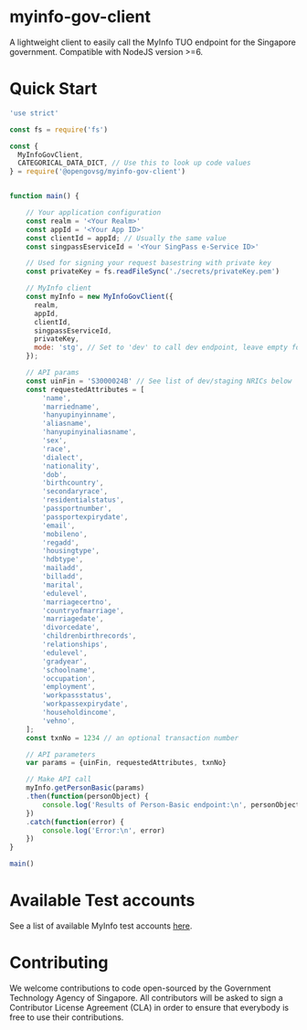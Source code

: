 # myinfo-gov-client
A lightweight client to easily call the MyInfo TUO endpoint for the Singapore government. Compatible with NodeJS version >=6.

# Quick Start
```javascript
'use strict'

const fs = require('fs')

const {
  MyInfoGovClient,
  CATEGORICAL_DATA_DICT, // Use this to look up code values
} = require('@opengovsg/myinfo-gov-client')


function main() {

    // Your application configuration
    const realm = '<Your Realm>'
    const appId = '<Your App ID>'
    const clientId = appId; // Usually the same value
    const singpassEserviceId = '<Your SingPass e-Service ID>'

    // Used for signing your request basestring with private key
    const privateKey = fs.readFileSync('./secrets/privateKey.pem')

    // MyInfo client
    const myInfo = new MyInfoGovClient({
      realm,
      appId,
      clientId,
      singpassEserviceId,
      privateKey,
      mode: 'stg', // Set to 'dev' to call dev endpoint, leave empty for prod
    });

    // API params
    const uinFin = 'S3000024B' // See list of dev/staging NRICs below
    const requestedAttributes = [
        'name',
        'marriedname',
        'hanyupinyinname',
        'aliasname',
        'hanyupinyinaliasname',
        'sex',
        'race',
        'dialect',
        'nationality',
        'dob',
        'birthcountry',
        'secondaryrace',
        'residentialstatus',
        'passportnumber',
        'passportexpirydate',
        'email',
        'mobileno',
        'regadd',
        'housingtype',
        'hdbtype',
        'mailadd',
        'billadd',
        'marital',
        'edulevel',
        'marriagecertno',
        'countryofmarriage',
        'marriagedate',
        'divorcedate',
        'childrenbirthrecords',
        'relationships',
        'edulevel',
        'gradyear',
        'schoolname',
        'occupation',
        'employment',
        'workpassstatus',
        'workpassexpirydate',
        'householdincome',
        'vehno',
    ];
    const txnNo = 1234 // an optional transaction number

    // API parameters
    var params = {uinFin, requestedAttributes, txnNo}

    // Make API call
    myInfo.getPersonBasic(params)
    .then(function(personObject) {
        console.log('Results of Person-Basic endpoint:\n', personObject)
    })
    .catch(function(error) {
        console.log('Error:\n', error)
    })
}

main()
```

# Available Test accounts
See a list of available MyInfo test accounts [here](docs/TESTACCOUNTS.md).

# Contributing

We welcome contributions to code open-sourced by the Government Technology
Agency of Singapore. All contributors will be asked to sign a Contributor
License Agreement (CLA) in order to ensure that everybody is free to use their
contributions.
